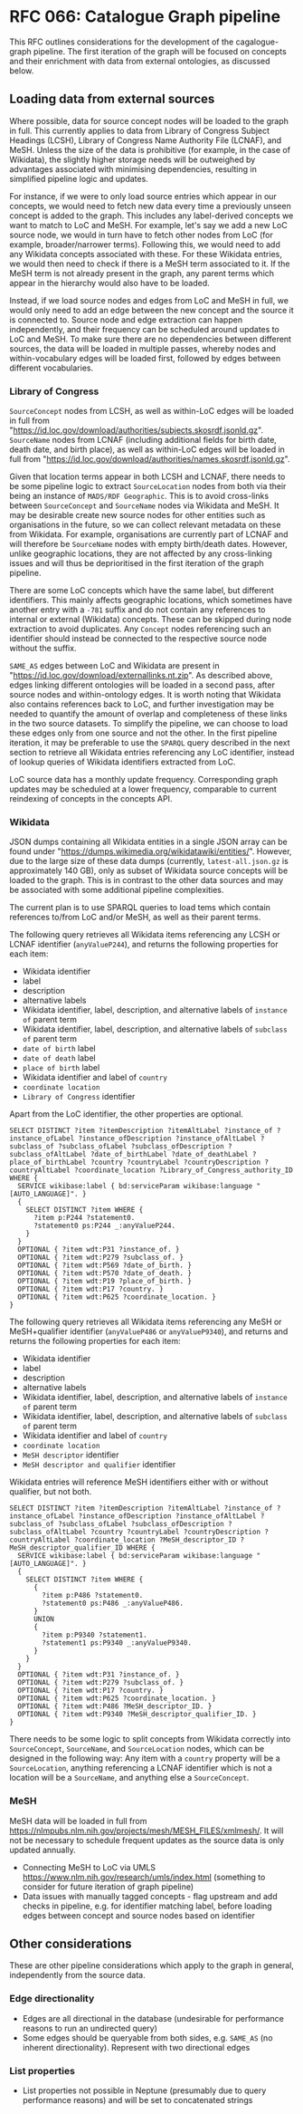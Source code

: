 # RFC 066: Catalogue Graph pipeline

This RFC outlines considerations for the development of the cagalogue-graph pipeline. The first iteration of the graph will be focused on concepts and their enrichment with data from external ontologies, as discussed below.

## Loading data from external sources

Where possible, data for source concept nodes will be loaded to the graph in full. This currently applies to data from Library of Congress Subject Headings (LCSH), Library of Congress Name Authority File (LCNAF), and MeSH. Unless the size of the data is prohibitive (for example, in the case of Wikidata), the slightly higher storage needs will be outweighed by advantages associated with minimising dependencies, resulting in simplified pipeline logic and updates. 

For instance, if we were to only load source entries which appear in our concepts, we would need to fetch new data every time a previously unseen concept is added to the graph. This includes any label-derived concepts we want to match to LoC and MeSH. For example, let's say we add a new LoC source node, we would in turn have to fetch other nodes from LoC (for example, broader/narrower terms). Following this, we would need to add any Wikidata concepts associated with these. For these Wikidata entries, we would then need to check if there is a MeSH term associated to it. If the MeSH term is not already present in the graph, any parent terms which appear in the hierarchy would also have to be loaded. 

Instead, if we load source nodes and edges from LoC and MeSH in full, we would only need to add an edge between the new concept and the source it is connected to. Source node and edge extraction can happen independently, and their frequency can be scheduled around updates to LoC and MeSH. To make sure there are no dependencies between different sources, the data will be loaded in multiple passes, whereby nodes and within-vocabulary edges will be loaded first, followed by edges between different vocabularies.

### Library of Congress

`SourceConcept` nodes from LCSH, as well as within-LoC edges will be loaded in full from "https://id.loc.gov/download/authorities/subjects.skosrdf.jsonld.gz". `SourceName` nodes from LCNAF (including additional fields for birth date, death date, and birth place), as well as within-LoC edges will be loaded in full from "https://id.loc.gov/download/authorities/names.skosrdf.jsonld.gz".

Given that location terms appear in both LCSH and LCNAF, there needs to be some pipeline logic to extract `SourceLocation` nodes from both via their being an instance of `MADS/RDF Geographic`. This is to avoid cross-links between `SourceConcept` and `SourceName` nodes via Wikidata and MeSH. It may be desirable create new source nodes for other entities such as organisations in the future, so we can collect relevant metadata on these from Wikidata. For example, organisations are currently part of LCNAF and will therefore be `SourceName` nodes with empty birth/death dates. However, unlike geographic locations, they are not affected by any cross-linking issues and will thus be deprioritised in the first iteration of the graph pipeline.

There are some LoC concepts which have the same label, but different identifiers. This mainly affects geographic locations, which sometimes have another entry with a `-781` suffix and do not contain any references to internal or external (Wikidata) concepts. These can be skipped during node extraction to avoid duplicates. Any `Concept` nodes referencing such an identifier should instead be connected to the respective source node without the suffix.

`SAME_AS` edges between LoC and Wikidata are present in "https://id.loc.gov/download/externallinks.nt.zip". As described above, edges linking different ontologies will be loaded in a second pass, after source nodes and within-ontology edges. It is worth noting that Wikidata also contains references back to LoC, and further investigation may be needed to quantify the amount of overlap and completeness of these links in the two source datasets. To simplify the pipeline, we can choose to load these edges only from one source and not the other. In the first pipeline iteration, it may be preferable to use the `SPARQL` query described in the next section to retrieve all Wikidata entries referencing any LoC identifier, instead of lookup queries of Wikidata identifiers extracted from LoC.

LoC source data has a monthly update frequency. Corresponding graph updates may be scheduled at a lower frequency, comparable to current reindexing of concepts in the concepts API.

### Wikidata

JSON dumps containing all Wikidata entities in a single JSON array can be found under "https://dumps.wikimedia.org/wikidatawiki/entities/". However, due to the large size of these data dumps (currently, `latest-all.json.gz` is approximately 140 GB), only as subset of Wikidata source concepts will be loaded to the graph. This is in contrast to the other data sources and may be associated with some additional pipeline complexities. 

The current plan is to use SPARQL queries to load tems which contain references to/from LoC and/or MeSH, as well as their parent terms.

The following query retrieves all Wikidata items referencing any LCSH or LCNAF identifier (`anyValueP244`), and returns the following properties for each item: 
* Wikidata identifier
* label
* description
* alternative labels
* Wikidata identifier, label, description, and alternative labels of `instance of` parent term
* Wikidata identifier, label, description, and alternative labels of `subclass of` parent term
* `date of birth` label
* `date of death` label
* `place of birth` label
* Wikidata identifier and label of `country`
* `coordinate location`
* `Library of Congress` identifier

Apart from the LoC identifier, the other properties are optional.

```
SELECT DISTINCT ?item ?itemDescription ?itemAltLabel ?instance_of ?instance_ofLabel ?instance_ofDescription ?instance_ofAltLabel ?subclass_of ?subclass_ofLabel ?subclass_ofDescription ?subclass_ofAltLabel ?date_of_birthLabel ?date_of_deathLabel ?place_of_birthLabel ?country ?countryLabel ?countryDescription ?countryAltLabel ?coordinate_location ?Library_of_Congress_authority_ID WHERE {
  SERVICE wikibase:label { bd:serviceParam wikibase:language "[AUTO_LANGUAGE]". }
  {
    SELECT DISTINCT ?item WHERE {
      ?item p:P244 ?statement0.
      ?statement0 ps:P244 _:anyValueP244.
    }
  }
  OPTIONAL { ?item wdt:P31 ?instance_of. }
  OPTIONAL { ?item wdt:P279 ?subclass_of. }
  OPTIONAL { ?item wdt:P569 ?date_of_birth. }
  OPTIONAL { ?item wdt:P570 ?date_of_death. }
  OPTIONAL { ?item wdt:P19 ?place_of_birth. }
  OPTIONAL { ?item wdt:P17 ?country. }
  OPTIONAL { ?item wdt:P625 ?coordinate_location. }
}
```

The following query retrieves all Wikidata items referencing any MeSH or MeSH+qualifier identifier (`anyValueP486` or `anyValueP9340`), and returns and returns the following properties for each item: 
* Wikidata identifier
* label
* description
* alternative labels
* Wikidata identifier, label, description, and alternative labels of `instance of` parent term
* Wikidata identifier, label, description, and alternative labels of `subclass of` parent term
* Wikidata identifier and label of `country`
* `coordinate location`
* `MeSH descriptor` identifier
* `MeSH descriptor and qualifier` identifier

Wikidata entries will reference MeSH identifiers either with or without qualifier, but not both.

```
SELECT DISTINCT ?item ?itemDescription ?itemAltLabel ?instance_of ?instance_ofLabel ?instance_ofDescription ?instance_ofAltLabel ?subclass_of ?subclass_ofLabel ?subclass_ofDescription ?subclass_ofAltLabel ?country ?countryLabel ?countryDescription ?countryAltLabel ?coordinate_location ?MeSH_descriptor_ID ?MeSH_descriptor_qualifier_ID WHERE {
  SERVICE wikibase:label { bd:serviceParam wikibase:language "[AUTO_LANGUAGE]". }
  {
    SELECT DISTINCT ?item WHERE {
      {
        ?item p:P486 ?statement0.
        ?statement0 ps:P486 _:anyValueP486.
      }
      UNION
      {
        ?item p:P9340 ?statement1.
        ?statement1 ps:P9340 _:anyValueP9340.
      }
    }
  }
  OPTIONAL { ?item wdt:P31 ?instance_of. }
  OPTIONAL { ?item wdt:P279 ?subclass_of. }
  OPTIONAL { ?item wdt:P17 ?country. }
  OPTIONAL { ?item wdt:P625 ?coordinate_location. }
  OPTIONAL { ?item wdt:P486 ?MeSH_descriptor_ID. }
  OPTIONAL { ?item wdt:P9340 ?MeSH_descriptor_qualifier_ID. }
}
```

There needs to be some logic to split concepts from Wikidata correctly into `SourceConcept`, `SourceName`, and `SourceLocation` nodes, which can be designed in the following way: Any item with a `country` property will be a `SourceLocation`, anything referencing a LCNAF identifier which is not a location will be a `SourceName`, and anything else a `SourceConcept`.

### MeSH
MeSH data will be loaded in full from https://nlmpubs.nlm.nih.gov/projects/mesh/MESH_FILES/xmlmesh/. It will not be necessary to schedule frequent updates as the source data is only updated annually.

* Connecting MeSH to LoC via UMLS https://www.nlm.nih.gov/research/umls/index.html (something to consider for future iteration of graph pipeline)
* Data issues with manually tagged concepts - flag upstream and add checks in pipeline, e.g. for identifier matching label, before loading edges between concept and source nodes based on identifier

## Other considerations

These are other pipeline considerations which apply to the graph in general, independently from the source data.

### Edge directionality

* Edges are all directional in the database (undesirable for performance reasons to run an undirected query)
* Some edges should be queryable from both sides, e.g. `SAME_AS` (no inherent directionality). Represent with two directional edges

### List properties

* List properties not possible in Neptune (presumably due to query performance reasons) and will be set to concatenated strings
